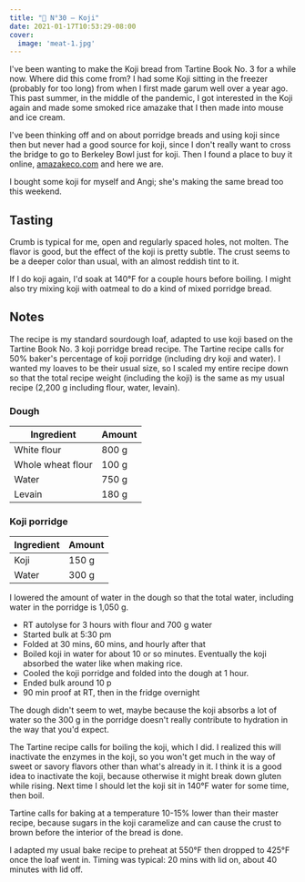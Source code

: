 ```yaml
---
title: "🍞 N°30 — Koji"
date: 2021-01-17T10:53:29-08:00
cover:
  image: 'meat-1.jpg'
---
```


I've been wanting to make the Koji bread from Tartine Book No. 3 for a while now. Where did this come from? I had some Koji sitting in the freezer (probably for too long) from when I first made garum well over a year ago. This past summer, in the middle of the pandemic, I got interested in the Koji again and made some smoked rice amazake that I then made into mouse and ice cream.

I've been thinking off and on about porridge breads and using koji since then but never had a good source for koji, since I don't really want to cross the bridge to go to Berkeley Bowl just for koji. Then I found a place to buy it online, [amazakeco.com](https://amazakeco.com/) and here we are.

I bought some koji for myself and Angi; she's making the same bread too this weekend.

## Tasting

Crumb is typical for me, open and regularly spaced holes, not molten. The flavor is good, but the effect of the koji is pretty subtle. The crust seems to be a deeper color than usual, with an almost reddish tint to it.

If I do koji again, I'd soak at 140°F for a couple hours before boiling. I might also try mixing koji with oatmeal to do a kind of mixed porridge bread.

## Notes

The recipe is my standard sourdough loaf, adapted to use koji based on the Tartine Book No. 3 koji porridge bread recipe. The Tartine recipe calls for 50% baker's percentage of koji porridge (including dry koji and water). I wanted my loaves to be their usual size, so I scaled my entire recipe down so that the total recipe weight (including the koji) is the same as my usual recipe (2,200 g including flour, water, levain).

### Dough

| Ingredient        | Amount |
| ------------------|--------|
| White flour       | 800 g  |
| Whole wheat flour | 100 g  |
| Water             | 750 g  |
| Levain            | 180 g  |

### Koji porridge

| Ingredient        | Amount |
| ------------------|--------|
| Koji              | 150 g  |
| Water             | 300 g  |	

I lowered the amount of water in the dough so that the total water, including water in the porridge is 1,050 g.

- RT autolyse for 3 hours with flour and 700 g water
- Started bulk at 5:30 pm
- Folded at 30 mins, 60 mins, and hourly after that
- Boiled koji in water for about 10 or so minutes. Eventually the koji absorbed the water like when making rice.
- Cooled the koji porridge and folded into the dough at 1 hour.
- Ended bulk around 10 p
- 90 min proof at RT, then in the fridge overnight

The dough didn't seem to wet, maybe because the koji absorbs a lot of water so the 300 g in the porridge doesn't really contribute to hydration in the way that you'd expect.

The Tartine recipe calls for boiling the koji, which I did. I realized this will inactivate the enzymes in the koji, so you won't get much in the way of sweet or savory flavors other than what's already in it. I think it is a good idea to inactivate the koji, because otherwise it might break down gluten while rising. Next time I should let the koji sit in 140°F water for some time, then boil.

Tartine calls for baking at a temperature 10-15% lower than their master recipe, because sugars in the koji caramelize and can cause the crust to brown before the interior of the bread is done.

I adapted my usual bake recipe to preheat at 550°F then dropped to 425°F once the loaf went in. Timing was typical: 20 mins with lid on, about 40 minutes with lid off.




